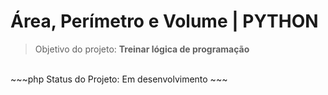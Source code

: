 # Área, Perímetro e Volume | PYTHON
> Objetivo do projeto: <strong>Treinar lógica de programação</strong>
<br>
~~~php
Status do Projeto: Em desenvolvimento
~~~
